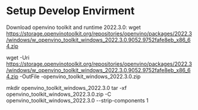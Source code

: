 # Setup Develop Envirment

Download openvino toolkit and runtime 2022.3.0:
wget https://storage.openvinotoolkit.org/repositories/openvino/packages/2022.3/windows/w_openvino_toolkit_windows_2022.3.0.9052.9752fafe8eb_x86_64.zip

wget -Uri https://storage.openvinotoolkit.org/repositories/openvino/packages/2022.3/windows/w_openvino_toolkit_windows_2022.3.0.9052.9752fafe8eb_x86_64.zip -OutFile -openvino_toolkit_windows_2022.3.0.zip

mkdir openvino_toolkit_windows_2022.3.0 
tar -xf openvino_toolkit_windows_2022.3.0.zip -C openvino_toolkit_windows_2022.3.0 --strip-components 1
